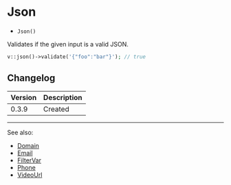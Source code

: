 # Json

- `Json()`

Validates if the given input is a valid JSON.

```php
v::json()->validate('{"foo":"bar"}'); // true
```

## Changelog

Version | Description
--------|-------------
  0.3.9 | Created

***
See also:

  * [Domain](Domain.md)
  * [Email](Email.md)
  * [FilterVar](FilterVar.md)
  * [Phone](Phone.md)
  * [VideoUrl](VideoUrl.md)
